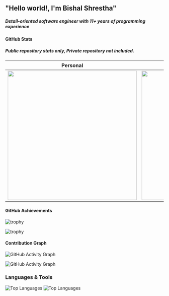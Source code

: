 ## "Hello world!, I'm Bishal Shrestha"

##### Detail-oriented software engineer with 11+ years of programming experience

#### GitHub Stats 
##### Public repository stats only, Private repository not included.

|                                                                                        Personal                                                                                         |                                                                                          Work                                                                                          |
| :-------------------------------------------------------------------------------------------------------------------------------------------------------------------------------------: | :------------------------------------------------------------------------------------------------------------------------------------------------------------------------------------: |
| <img src="https://github-readme-stats.vercel.app/api?username=shrestha-bishal&show_icons=true&theme=radical&hide_border=true&count_private=true&include_all_commits=true" width="410"/> | <img src="https://github-readme-stats.vercel.app/api?username=bigtyre-bishal&show_icons=true&theme=radical&hide_border=true&count_private=true&include_all_commits=true" width="410"/> |

#### GitHub Achievements

![trophy](https://github-profile-trophy.vercel.app/?username=shrestha-bishal&theme=radical&no-frame=true&margin-w=15)

![trophy](https://github-profile-trophy.vercel.app/?username=bigtyre-bishal&theme=radical&no-frame=true&margin-w=15)
#### Contribution Graph
![GitHub Activity Graph](https://github-readme-activity-graph.vercel.app/graph?username=bigtyre-bishal&theme=radical&hide_border=true)

![GitHub Activity Graph](https://github-readme-activity-graph.vercel.app/graph?username=shrestha-bishal&theme=radical&hide_border=true)
### Languages & Tools 
![Top Languages](https://github-readme-stats.vercel.app/api/top-langs/?username=shrestha-bishal&layout=compact&theme=radical&hide_border=true) 
![Top Languages](https://github-readme-stats.vercel.app/api/top-langs/?username=bigtyre-bishal&layout=compact&theme=radical&hide_border=true) 
